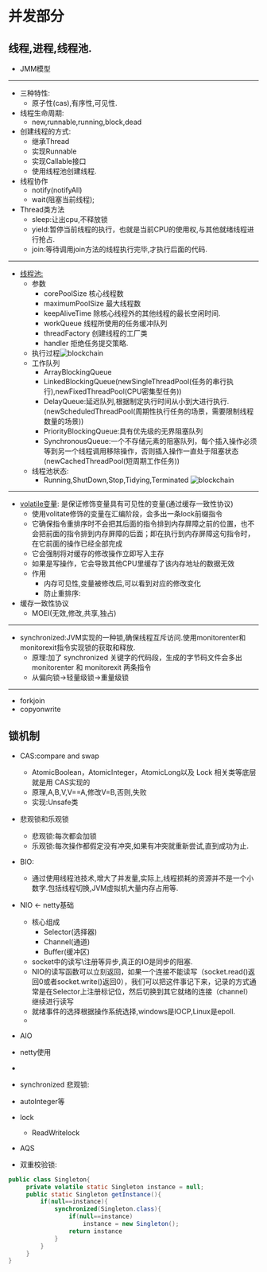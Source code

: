 # 并发部分
## 线程,进程,线程池.
   - JMM模型
---
   - 三种特性:
      - 原子性(cas),有序性,可见性.
   - 线程生命周期:
      - new,runnable,running,block,dead
   - 创建线程的方式:
      - 继承Thread
      - 实现Runnable
      - 实现Callable接口
      - 使用线程池创建线程.
   - 线程协作
      - notify(notifyAll)
      - wait(阻塞当前线程);
   - Thread类方法
      - sleep:让出cpu,不释放锁
      - yield:暂停当前线程的执行，也就是当前CPU的使用权,与其他就绪线程进行抢占.
      - join:等待调用join方法的线程执行完毕,才执行后面的代码.
---
   - [线程池:](https://juejin.cn/post/6844903889678893063)
      - 参数
         - corePoolSize 核心线程数
         - maximumPoolSize 最大线程数
         - keepAliveTime 除核心线程外的其他线程的最长空闲时间.
         - workQueue 线程所使用的任务缓冲队列
         - threadFactory 创建线程的工厂类
         - handler 拒绝任务提交策略.
      - 执行过程![blockchain](https://pic3.zhimg.com/v2-c23632eaad124bfa28de11c37e794736_r.jpg)
      - 工作队列
         - ArrayBlockingQueue
         - LinkedBlockingQueue(newSingleThreadPool(任务的串行执行),newFixedThreadPool(CPU密集型任务))
         - DelayQueue:延迟队列,根据制定执行时间从小到大进行执行.(newScheduledThreadPool(周期性执行任务的场景，需要限制线程数量的场景))
         - PriorityBlockingQueue:具有优先级的无界阻塞队列
         - SynchronousQueue:一个不存储元素的阻塞队列，每个插入操作必须等到另一个线程调用移除操作，否则插入操作一直处于阻塞状态(newCachedThreadPool(短周期工作任务))
      - 线程池状态:
         - Running,ShutDown,Stop,Tidying,Terminated
         ![blockchain](https://pic2.zhimg.com/v2-b5783bcc607e99e365c16f791c4dfedd_b.jpg)
---
   - [volatile变量](https://www.cnblogs.com/wangwudi/p/12303772.html): 是保证修饰变量具有可见性的变量(通过缓存一致性协议)
      - 使用volitate修饰的变量在汇编阶段，会多出一条lock前缀指令
      - 它确保指令重排序时不会把其后面的指令排到内存屏障之前的位置，也不会把前面的指令排到内存屏障的后面；即在执行到内存屏障这句指令时，在它前面的操作已经全部完成
      - 它会强制将对缓存的修改操作立即写入主存
      - 如果是写操作，它会导致其他CPU里缓存了该内存地址的数据无效
      - 作用
         - 内存可见性,变量被修改后,可以看到对应的修改变化
         - 防止重排序:
   - 缓存一致性协议
      - MOEI(无效,修改,共享,独占)
---
   - synchronized:JVM实现的一种锁,确保线程互斥访问.使用monitorenter和monitorexit指令实现锁的获取和释放.
      - 原理:加了 synchronized 关键字的代码段，生成的字节码文件会多出 monitorenter 和 monitorexit 两条指令
      - 从偏向锁->轻量级锁->重量级锁
---
   - forkjoin
   - copyonwrite
## 锁机制
   - CAS:compare and swap
      - AtomicBoolean，AtomicInteger，AtomicLong以及 Lock 相关类等底层就是用 CAS实现的
      - 原理,A,B,V,V==A,修改V=B,否则,失败
      - 实现:Unsafe类
   - 悲观锁和乐观锁
      - 悲观锁:每次都会加锁
      - 乐观锁:每次操作都假定没有冲突,如果有冲突就重新尝试,直到成功为止.
   - BIO:
      - 通过使用线程池技术,增大了并发量,实际上,线程损耗的资源并不是一个小数字.包括线程切换,JVM虚拟机大量内存占用等.

   - NIO <- netty基础
      - 核心组成
         - Selector(选择器)
         - Channel(通道)
         - Buffer(缓冲区)
      - socket中的读写\注册等异步,真正的IO是同步的阻塞.
      - NIO的读写函数可以立刻返回，如果一个连接不能读写（socket.read()返回0或者socket.write()返回0），我们可以把这件事记下来，记录的方式通常是在Selector上注册标记位，然后切换到其它就绪的连接（channel）继续进行读写
      - 就绪事件的选择根据操作系统选择,windows是IOCP,Linux是epoll.
      - 
   - AIO
   - netty使用
   - 
   - synchronized 悲观锁:
   - autoInteger等
   - lock 
      - ReadWritelock
  
   - AQS
   - 双重校验锁:
   ``` java
   public class Singleton{
        private volatile static Singleton instance = null;   
        public static Singleton getInstance(){
            if(null==instance){
                synchronized(Singleton.class){
                    if(null==instance)
                        instance = new Singleton();
                    return instance
                }
            }
        }
   }
   ```